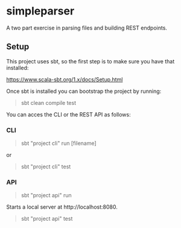 # simpleparser

A two part exercise in parsing files and building REST endpoints.

## Setup

This project uses sbt, so the first step is to make sure you have that installed:

https://www.scala-sbt.org/1.x/docs/Setup.html

Once sbt is installed you can bootstrap the project by running:

>sbt clean compile test

You can acces the CLI or the REST API as follows:

### CLI

>sbt "project cli" run [filename]

or

>sbt "project cli" test

### API

>sbt "project api" run

Starts a local server at http://localhost:8080.

>sbt "project api" test
